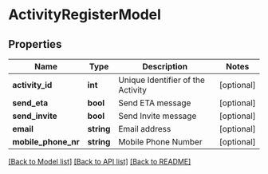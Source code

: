 # ActivityRegisterModel

## Properties
Name | Type | Description | Notes
------------ | ------------- | ------------- | -------------
**activity_id** | **int** | Unique Identifier of the Activity | [optional] 
**send_eta** | **bool** | Send ETA message | [optional] 
**send_invite** | **bool** | Send Invite message | [optional] 
**email** | **string** | Email address | [optional] 
**mobile_phone_nr** | **string** | Mobile Phone Number | [optional] 

[[Back to Model list]](../README.md#documentation-for-models) [[Back to API list]](../README.md#documentation-for-api-endpoints) [[Back to README]](../README.md)


